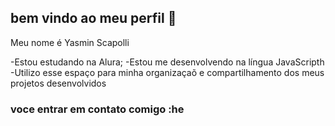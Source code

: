 ## bem vindo ao meu perfil 💙

Meu nome é Yasmin Scapolli

-Estou estudando na Alura;
-Estou me desenvolvendo na língua JavaScripth
-Utilizo esse espaço para minha organizaçaõ e compartilhamento dos meus projetos desenvolvidos

### voce entrar em contato comigo :he
